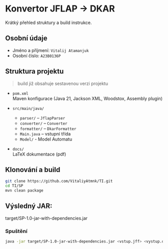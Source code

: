 # Konvertor JFLAP → DKAR

Krátký přehled struktury a build instrukce.

## Osobní údaje

- Jméno a příjmení: `Vitalij Atamanjuk`
- Osobní číslo: `A23B0136P`

## Struktura projektu

> build již obsahuje sestavenou verzi projektu

- `pom.xml`  
  Maven konfigurace (Java 21, Jackson XML, Woodstox, Assembly plugin)

- `src/main/java/`  
  - `parser/` – `JflapParser`  
  - `converter/` – `Converter`  
  - `formatter/` – `DkarFormatter`  
  - `Main.java` – vstupní třída
  - `Model/` - Model Automatu

- `docs/`  
  LaTeX dokumentace (pdf)

## Klonování a build
```bash
git clone https://github.com/VitaliyAtmnk/TI.git
cd TI/SP
mvn clean package
```
## Výsledný JAR:
target/SP-1.0-jar-with-dependencies.jar

### Spuštění
```bash
java -jar target/SP-1.0-jar-with-dependencies.jar <vstup.jff> <vystup.dkar>
